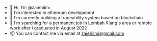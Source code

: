 - 👋 Hi, I’m @zaiehilmi
- 👀 I’m interested in ethereum development
- 🌱 I’m currently building a traceability system based on blockchain
- 💞️ I’m searching for a permanent job in Lembah Klang's area or remote work after I graduated in August 2022
- 📫 You can contact me via email at <zaiehilmi@gmail.com>

<!---
zaiehilmi/zaiehilmi is a ✨ special ✨ repository because its `README.md` (this file) appears on your GitHub profile.
You can click the Preview link to take a look at your changes.
--->
